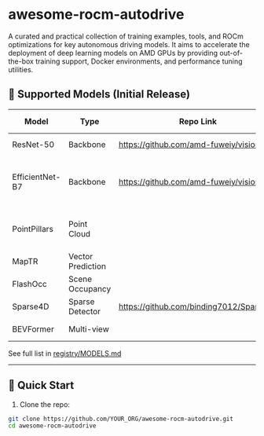 # awesome-rocm-autodrive
A curated and practical collection of training examples, tools, and ROCm optimizations for key autonomous driving models. It aims to accelerate the deployment of deep learning models on AMD GPUs by providing out-of-the-box training support, Docker environments, and performance tuning utilities.

## 🔧 Supported Models (Initial Release)

| Model           | Type            | Repo Link                     | ROCm Support | Notes                              |
|------------------|------------------|--------------------------|---------------|-------------------------------------|
| ResNet-50        | Backbone         | https://github.com/amd-fuweiy/vision | ✅ Supported   |    |
| EfficientNet-B7  | Backbone         | https://github.com/amd-fuweiy/vision | ✅ Supported   | Currently have performance issue with DWConv    |
| PointPillars     | Point Cloud      |  | ✅ Supported   | Need ROCm mmcv to get better performance          |
| MapTR            | Vector Prediction|  | ✅ Supported |  |
| FlashOcc         | Scene Occupancy  |  | ✅ Supported |         |
| Sparse4D         | Sparse Detector  | https://github.com/binding7012/Sparse4D | ✅ Supported | |
| BEVFormer        | Multi-view       |  | ✅ Supported  |        |

See full list in [registry/MODELS.md](registry/MODELS.md)

---

## 🚀 Quick Start

1. Clone the repo:

```bash
git clone https://github.com/YOUR_ORG/awesome-rocm-autodrive.git
cd awesome-rocm-autodrive



